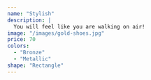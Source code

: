 ```yaml
---
name: "Stylish"
description: |
  You will feel like you are walking on air!
image: "/images/gold-shoes.jpg"
price: 70
colors:
  - "Bronze"
  - "Metallic"
shape: "Rectangle"
---
```

